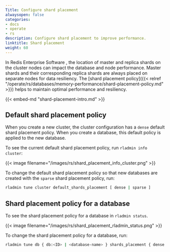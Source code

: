 ```yaml
---
Title: Configure shard placement
alwaysopen: false
categories:
- docs
- operate
- rs
description: Configure shard placement to improve performance.
linktitle: Shard placement
weight: 60
---
```

In Redis Enterprise Software , the location of master and replica shards on the cluster nodes can impact the database and node performance.
Master shards and their corresponding replica shards are always placed on separate nodes for data resiliency.
The [shard placement policy]({{< relref "/operate/rs/databases/memory-performance/shard-placement-policy.md" >}}) helps to maintain optimal performance and resiliency.

{{< embed-md "shard-placement-intro.md"  >}}

## Default shard placement policy

When you create a new cluster, the cluster configuration has a `dense` default shard placement policy.
When you create a database, this default policy is applied to the new database.

To see the current default shard placement policy, run `rladmin info cluster`:

{{< image filename="/images/rs/shard_placement_info_cluster.png" >}}

To change the default shard placement policy so that new databases are created with the `sparse` shard placement policy, run:

```sh
rladmin tune cluster default_shards_placement [ dense | sparse ]
```

## Shard placement policy for a database

To see the shard placement policy for a database in `rladmin status`.

{{< image filename="/images/rs/shard_placement_rladmin_status.png" >}}

To change the shard placement policy for a database, run:

```sh
rladmin tune db { db:<ID> | <database-name> } shards_placement { dense | sparse }
```
